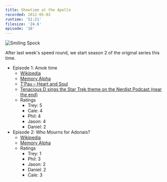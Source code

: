 ```yaml
---
title: Showtime at the Apollo
recorded: 2012-05-03
runtime: '51:21'
filesize: '24.6'
episode: '18'
---
```


![Smiling Spock](https://treylabs-cdn.nyc3.digitaloceanspaces.com/jawgrind/Jawgrind-Episode-18.jpg)

After last week's speed round, we start season 2 of the original series this time.

- Episode 1: Amok time
    - [Wikipedia](http://en.wikipedia.org/wiki/Amok_Time)
    - [Memory Alpha](http://en.memory-alpha.org/wiki/Amok_Time_(episode))
    - [T’Pau – Heart and Soul](http://www.youtube.com/watch?v=SwrYMWoqg5w)
    - [Tenacious D sings the Star Trek theme on the Nerdist Podcast (near the end)](http://www.nerdist.com/2012/04/nerdist-podcast-tenacious-d/)
    - Ratings
        - Trey: 5
        - Cale: 4
        - Phil: 4
        - Jason: 4
        - Daniel: 2
- Episode 2: Who Mourns for Adonais?
    - [Wikipedia](http://en.wikipedia.org/wiki/Who_Mourns_for_Adonais%3F)
    - [Memory Alpha](http://en.memory-alpha.org/wiki/Who_Mourns_for_Adonais%3F_(episode))
    - Ratings
        - Trey: 1
        - Phil: 3
        - Jason: 2
        - Daniel: 2
        - Cale: 3
